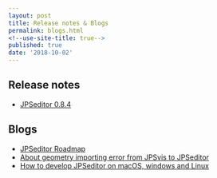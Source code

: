 ```yaml
---
layout: post
title: Release notes & Blogs
permalink: blogs.html
<!--use-site-title: true-->
published: true
date: '2018-10-02'
---
```


## Release notes

* [JPSeditor 0.8.4](/jpseditor/2018-10-03-what_is_new_v084.html)

## Blogs

* [JPSeditor Roadmap](/jpseditor/2018-09-02-JPSeditor_roadmap.html)
* [About geometry importing error from JPSvis to JPSeditor](/jpseditor/2018-10-02-known_issue_1.html)
* [How to develop JPSeditor on macOS, windows and Linux](/jpseditor/2018-10-17-develop_JPSeditor.html)